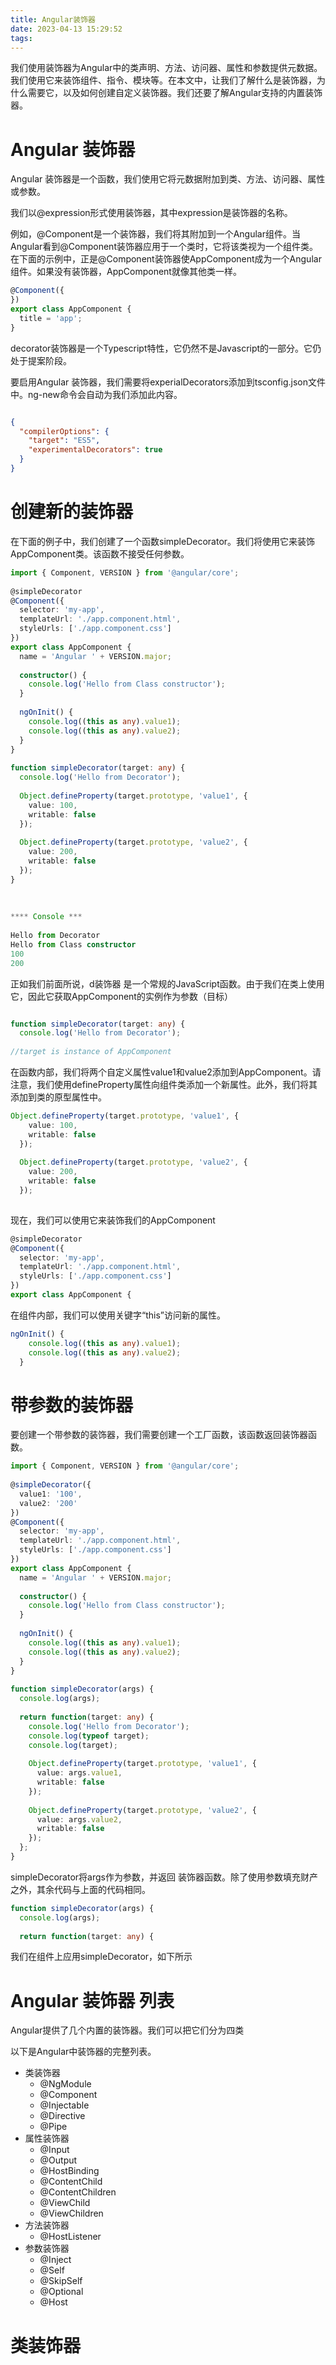 ```yaml
---
title: Angular装饰器
date: 2023-04-13 15:29:52
tags:
---
```


我们使用装饰器为Angular中的类声明、方法、访问器、属性和参数提供元数据。我们使用它来装饰组件、指令、模块等。在本文中，让我们了解什么是装饰器，为什么需要它，以及如何创建自定义装饰器。我们还要了解Angular支持的内置装饰器。

# Angular 装饰器

Angular 装饰器是一个函数，我们使用它将元数据附加到类、方法、访问器、属性或参数。

我们以@expression形式使用装饰器，其中expression是装饰器的名称。

例如，@Component是一个装饰器，我们将其附加到一个Angular组件。当Angular看到@Component装饰器应用于一个类时，它将该类视为一个组件类。在下面的示例中，正是@Component装饰器使AppComponent成为一个Angular组件。如果没有装饰器，AppComponent就像其他类一样。

~~~ts
@Component({
})
export class AppComponent {
  title = 'app';
} 
~~~

decorator装饰器是一个Typescript特性，它仍然不是Javascript的一部分。它仍处于提案阶段。

要启用Angular 装饰器，我们需要将experialDecorators添加到tsconfig.json文件中。ng-new命令会自动为我们添加此内容。

~~~json

{
  "compilerOptions": {
    "target": "ES5",
    "experimentalDecorators": true
  }
}
~~~

# 创建新的装饰器
在下面的例子中，我们创建了一个函数simpleDecorator。我们将使用它来装饰AppComponent类。该函数不接受任何参数。

~~~ts
import { Component, VERSION } from '@angular/core';
 
@simpleDecorator      
@Component({
  selector: 'my-app',
  templateUrl: './app.component.html',
  styleUrls: ['./app.component.css']
})
export class AppComponent {
  name = 'Angular ' + VERSION.major;
 
  constructor() {
    console.log('Hello from Class constructor');
  }
 
  ngOnInit() {
    console.log((this as any).value1);
    console.log((this as any).value2);
  }
}
 
function simpleDecorator(target: any) {
  console.log('Hello from Decorator');
 
  Object.defineProperty(target.prototype, 'value1', {
    value: 100,
    writable: false
  });
 
  Object.defineProperty(target.prototype, 'value2', {
    value: 200,
    writable: false
  });
}
 
 
 
**** Console ***
 
Hello from Decorator
Hello from Class constructor
100
200
~~~

正如我们前面所说，d装饰器 是一个常规的JavaScript函数。由于我们在类上使用它，因此它获取AppComponent的实例作为参数（目标）

~~~ts

function simpleDecorator(target: any) {
  console.log('Hello from Decorator');
 
//target is instance of AppComponent
~~~

在函数内部，我们将两个自定义属性value1和value2添加到AppComponent。请注意，我们使用defineProperty属性向组件类添加一个新属性。此外，我们将其添加到类的原型属性中。

~~~ts
Object.defineProperty(target.prototype, 'value1', {
    value: 100,
    writable: false
  });
 
  Object.defineProperty(target.prototype, 'value2', {
    value: 200,
    writable: false
  });
 
 ~~~
现在，我们可以使用它来装饰我们的AppComponent

~~~ts
@simpleDecorator
@Component({
  selector: 'my-app',
  templateUrl: './app.component.html',
  styleUrls: ['./app.component.css']
})
export class AppComponent {
 ~~~
在组件内部，我们可以使用关键字“this”访问新的属性。

~~~ts
ngOnInit() {
    console.log((this as any).value1);
    console.log((this as any).value2);
  }
~~~

# 带参数的装饰器

要创建一个带参数的装饰器，我们需要创建一个工厂函数，该函数返回装饰器函数。

~~~ts
import { Component, VERSION } from '@angular/core';
 
@simpleDecorator({
  value1: '100',
  value2: '200'
})
@Component({
  selector: 'my-app',
  templateUrl: './app.component.html',
  styleUrls: ['./app.component.css']
})
export class AppComponent {
  name = 'Angular ' + VERSION.major;
 
  constructor() {
    console.log('Hello from Class constructor');
  }
 
  ngOnInit() {
    console.log((this as any).value1);
    console.log((this as any).value2);
  }
}
 
function simpleDecorator(args) {
  console.log(args);
 
  return function(target: any) {
    console.log('Hello from Decorator');
    console.log(typeof target);
    console.log(target);
 
    Object.defineProperty(target.prototype, 'value1', {
      value: args.value1,
      writable: false
    });
 
    Object.defineProperty(target.prototype, 'value2', {
      value: args.value2,
      writable: false
    });
  };
}
 ~~~
 simpleDecorator将args作为参数，并返回 装饰器函数。除了使用参数填充财产之外，其余代码与上面的代码相同。

~~~ts
function simpleDecorator(args) {
  console.log(args);
 
  return function(target: any) {
 ~~~

 我们在组件上应用simpleDecorator，如下所示

# Angular 装饰器 列表

Angular提供了几个内置的装饰器。我们可以把它们分为四类

以下是Angular中装饰器的完整列表。

+ 类装饰器
  + @NgModule
  + @Component
  + @Injectable
  + @Directive
  + @Pipe
+ 属性装饰器
  + @Input
  + @Output
  + @HostBinding
  + @ContentChild
  + @ContentChildren
  + @ViewChild
  + @ViewChildren
+ 方法装饰器
  + @HostListener
+ 参数装饰器
  + @Inject
  + @Self
  + @SkipSelf
  + @Optional
  + @Host
  
# 类装饰器


